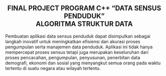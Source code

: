 <h2 align="center">FINAL PROJECT 
PROGRAM C++ “DATA SENSUS PENDUDUK” <br> 
ALGORITMA STRUKTUR DATA </h2>

<p>Pembuatan aplikasi data sensus penduduk dapat disimpulkan sebagai langkah 
inovatif untuk meningkatkan efisiensi dan akurasi proses pengumpulan serta 
manajemen data penduduk. Aplikasi ini tidak hanya mempercepat proses sensus tetapi 
juga merupakan keseluruhan dari proses pencacahan, pengumpulan, penyusunan, 
penerbitan data demografi, ekonomi dan sosial yang menyangkut semua orang pada 
waktu tertentu di suatu negara atau wilayah tertentu.</p> 
